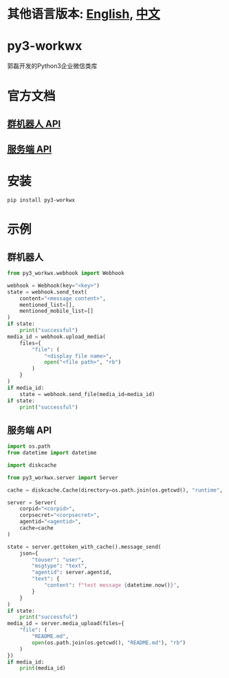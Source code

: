 # 其他语言版本: [English](https://github.com/guolei19850528/py3_workwx/blob/main/README.md), [中文](https://github.com/guolei19850528/py3_workwx/blob/main/README_zh.md)

# py3-workwx

郭磊开发的Python3企业微信类库

# 官方文档

## [群机器人 API](https://developer.work.weixin.qq.com/document/path/91770)

## [服务端 API](https://developer.work.weixin.qq.com/document/path/90664)

# 安装

```shell
pip install py3-workwx
```

# 示例

## 群机器人

```python
from py3_workwx.webhook import Webhook

webhook = Webhook(key="<key>")
state = webhook.send_text(
    content="<message content>",
    mentioned_list=[],
    mentioned_mobile_list=[]
)
if state:
    print("successful")
media_id = webhook.upload_media(
    files={
        "file": (
            "<display file name>",
            open("<file path>", "rb")
        )
    }
)
if media_id:
    state = webhook.send_file(media_id=media_id)
if state:
    print("successful")
```

## 服务端 API

```python
import os.path
from datetime import datetime

import diskcache

from py3_workwx.server import Server

cache = diskcache.Cache(directory=os.path.join(os.getcwd(), "runtime", "diskcache", "default"))

server = Server(
    corpid="<corpid>",
    corpsecret="<corpsecret>",
    agentid="<agentid>",
    cache=cache
)

state = server.gettoken_with_cache().message_send(
    json={
        "touser": "user",
        "msgtype": "text",
        "agentid": server.agentid,
        "text": {
            "content": f"test message {datetime.now()}",
        }
    }
)
if state:
    print("successful")
media_id = server.media_upload(files={
    "file": (
        "README.md",
        open(os.path.join(os.getcwd(), "README.md"), "rb")
    )
})
if media_id:
    print(media_id)
```
